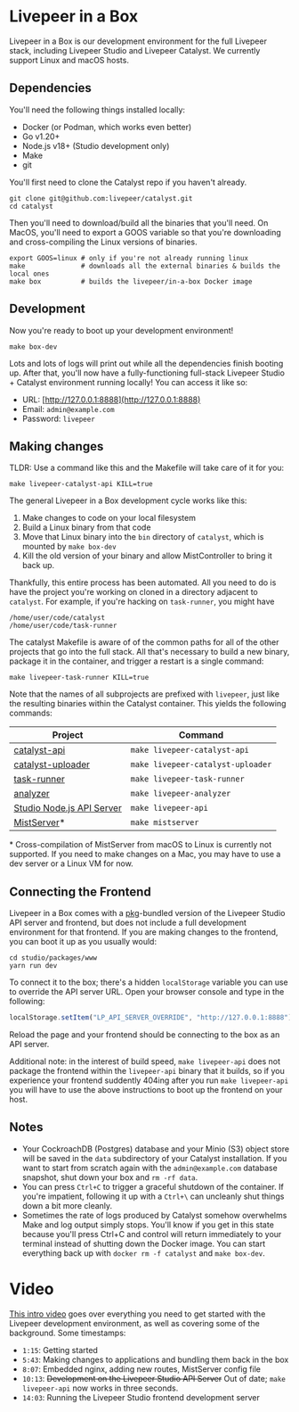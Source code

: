 # Livepeer in a Box

Livepeer in a Box is our development environment for the full Livepeer stack,
including Livepeer Studio and Livepeer Catalyst. We currently support Linux and
macOS hosts.

## Dependencies

You'll need the following things installed locally:

-   Docker (or Podman, which works even better)
-   Go v1.20+
-   Node.js v18+ (Studio development only)
-   Make
-   git

You'll first need to clone the Catalyst repo if you haven't already.

```shell
git clone git@github.com:livepeer/catalyst.git
cd catalyst
```

Then you'll need to download/build all the binaries that you'll need. On MacOS,
you'll need to export a GOOS variable so that you're downloading and
cross-compiling the Linux versions of binaries.

```shell
export GOOS=linux # only if you're not already running linux
make              # downloads all the external binaries & builds the local ones
make box          # builds the livepeer/in-a-box Docker image
```

## Development

Now you're ready to boot up your development environment!

```shell
make box-dev
```

Lots and lots of logs will print out while all the dependencies finish booting
up. After that, you'll now have a fully-functioning full-stack Livepeer Studio +
Catalyst environment running locally! You can access it like so:

-   URL: [http://127.0.0.1:8888](http://127.0.0.1:8888)
-   Email: `admin@example.com`
-   Password: `livepeer`

## Making changes

TLDR: Use a command like this and the Makefile will take care of it for you:

```shell
make livepeer-catalyst-api KILL=true
```

The general Livepeer in a Box development cycle works like this:

1. Make changes to code on your local filesystem
2. Build a Linux binary from that code
3. Move that Linux binary into the `bin` directory of `catalyst`, which is
   mounted by `make box-dev`
4. Kill the old version of your binary and allow MistController to bring it back
   up.

Thankfully, this entire process has been automated. All you need to do is have
the project you're working on cloned in a directory adjacent to `catalyst`. For
example, if you're hacking on `task-runner`, you might have

```
/home/user/code/catalyst
/home/user/code/task-runner
```

The catalyst Makefile is aware of of the common paths for all of the other
projects that go into the full stack. All that's necessary to build a new
binary, package it in the container, and trigger a restart is a single command:

```shell
make livepeer-task-runner KILL=true
```

Note that the names of all subprojects are prefixed with `livepeer`, just like
the resulting binaries within the Catalyst container. This yields the following
commands:

| Project                     | Command                           |
| --------------------------- | --------------------------------- |
| [catalyst-api]              | `make livepeer-catalyst-api`      |
| [catalyst-uploader]         | `make livepeer-catalyst-uploader` |
| [task-runner]               | `make livepeer-task-runner`       |
| [analyzer]                  | `make livepeer-analyzer`          |
| [Studio Node.js API Server] | `make livepeer-api`               |
| [MistServer]\*              | `make mistserver`                 |

\* Cross-compilation of MistServer from macOS to Linux is currently not
supported. If you need to make changes on a Mac, you may have to use a dev
server or a Linux VM for now.

[catalyst-api]: https://github.com/livepeer/catalyst-api
[catalyst-uploader]: https://github.com/livepeer/catalyst-uploader
[task-runner]: https://github.com/livepeer/catalyst-uploader
[analyzer]: https://github.com/livepeer/livepeer-data
[Studio Node.js API Server]: https://github.com/livepeer/studio
[MistServer]: https://github.com/livepeer/mistserver

## Connecting the Frontend

Livepeer in a Box comes with a [pkg](https://github.com/vercel/pkg)-bundled
version of the Livepeer Studio API server and frontend, but does not include a
full development environment for that frontend. If you are making changes to the
frontend, you can boot it up as you usually would:

```
cd studio/packages/www
yarn run dev
```

To connect it to the box; there's a hidden `localStorage` variable you can use
to override the API server URL. Open your browser console and type in the
following:

```javascript
localStorage.setItem("LP_API_SERVER_OVERRIDE", "http://127.0.0.1:8888");
```

Reload the page and your frontend should be connecting to the box as an API
server.

Additional note: in the interest of build speed, `make livepeer-api` does not
package the frontend within the `livepeer-api` binary that it builds, so if you
experience your frontend suddently 404ing after you run `make livepeer-api` you
will have to use the above instructions to boot up the frontend on your host.

## Notes

-   Your CockroachDB (Postgres) database and your Minio (S3) object store will
    be saved in the `data` subdirectory of your Catalyst installation. If you
    want to start from scratch again with the `admin@example.com` database
    snapshot, shut down your box and `rm -rf data`.
-   You can press `Ctrl+C` to trigger a graceful shutdown of the container. If
    you're impatient, following it up with a `Ctrl+\` can uncleanly shut things
    down a bit more cleanly.
-   Sometimes the rate of logs produced by Catalyst somehow overwhelms Make and
    log output simply stops. You'll know if you get in this state because you'll
    press Ctrl+C and control will return immediately to your terminal instead of
    shutting down the Docker image. You can start everything back up with
    `docker rm -f catalyst` and `make box-dev`.

# Video

[This intro video](https://lvpr.tv?v=98c42pmz87zmy5rh) goes over everything you
need to get started with the Livepeer development environment, as well as
covering some of the background. Some timestamps:

-   `1:15`: Getting started
-   `5:43`: Making changes to applications and bundling them back in the box
-   `8:07`: Embedded nginx, adding new routes, MistServer config file
-   `10:13`: ~~Development on the Livepeer Studio API Server~~ Out of date;
    `make livepeer-api` now works in three seconds.
-   `14:03`: Running the Livepeer Studio frontend development server
